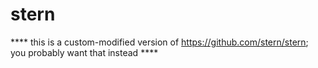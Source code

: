 # stern

**** this is a custom-modified version of https://github.com/stern/stern; you probably want that instead ****
